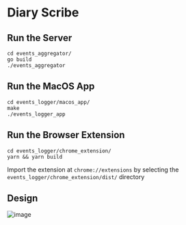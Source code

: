 # Diary Scribe

## Run the Server
```
cd events_aggregator/
go build
./events_aggregator
```

## Run the MacOS App
```
cd events_logger/macos_app/
make
./events_logger_app
```

## Run the Browser Extension
```
cd events_logger/chrome_extension/
yarn && yarn build
```
Import the extension at `chrome://extensions` by selecting the `events_logger/chrome_extension/dist/` directory

## Design
![image](https://github.com/user-attachments/assets/f0172251-30e9-4358-a016-efadd9f0d04c)
